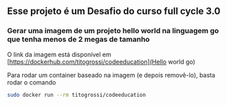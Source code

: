 ## Esse projeto é um Desafio do curso full cycle 3.0
### Gerar uma imagem de um projeto hello world na linguagem go que tenha menos de 2 megas de tamanho

O link da imagem está disponível em [https://dockerhub.com/titogrossi/codeeducation](Hello world go)

Para rodar um container baseado na imagem (e depois removê-lo), basta rodar o comando
```bash
sudo docker run --rm titogrossi/codeeducation
```
